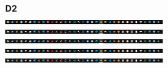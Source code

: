 # D2

![](../../.gitbook/assets/devider%20%284%29.png)

![](../../.gitbook/assets/devider%20%284%29.png)

![](../../.gitbook/assets/devider%20%284%29.png)

![](../../.gitbook/assets/devider%20%284%29.png)

![](../../.gitbook/assets/devider%20%284%29.png)
